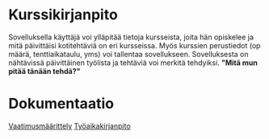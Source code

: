 # Kurssikirjanpito
Sovelluksella käyttäjä voi ylläpitää tietoja kursseista, joita hän opiskelee ja mitä päivittäisi kotitehtäviä on eri kursseissa. Myös kurssien perustiedot (op määrä, tenttiaikataulu, yms) voi tallentaa sovellukseen. Sovelluksesta on nähtävissä päivittäinen työlista ja tehtäviä voi merkitä tehdyiksi. 
**"Mitä mun pitää tänään tehdä?"**

# Dokumentaatio
[Vaatimusmäärittely](dokumentaatio/vaatimusmaarittely.md)
[Työaikakirjanpito](dokumentaatio/tuntikirjanpito.md)
